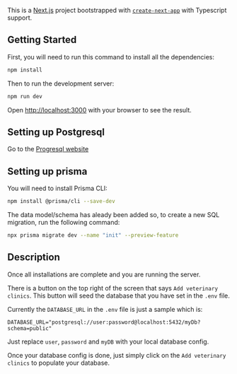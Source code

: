 This is a [Next.js](https://nextjs.org/) project bootstrapped with [`create-next-app`](https://github.com/vercel/next.js/tree/canary/packages/create-next-app) with Typescript support.

## Getting Started

First, you will need to run this command to install all the dependencies:

```bash
npm install
```

Then to run the development server:

```bash
npm run dev
```

Open [http://localhost:3000](http://localhost:3000) with your browser to see the result.

## Setting up Postgresql

Go to the [Progresql website](https://www.postgresql.org/download/)

## Setting up prisma

You will need to install Prisma CLI:

```bash
npm install @prisma/cli --save-dev
```

The data model/schema has aleady been added so, to create a new SQL migration, run the following command:

```bash
npx prisma migrate dev --name "init" --preview-feature
```

## Description

Once all installations are complete and you are running the server.

There is a button on the top right of the screen that says `Add veterinary clinics`. This button will seed the database that you have set in the `.env` file.

Currently the `DATABASE_URL` in the `.env` file is just a sample which is:

```
DATABASE_URL="postgresql://user:password@localhost:5432/myDb?schema=public"
```

Just replace `user`, `password` and `myDB` with your local database config.

Once your database config is done, just simply click on the `Add veterinary clinics` to populate your database.
